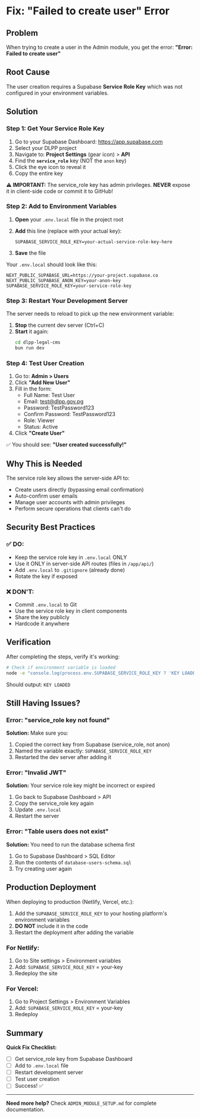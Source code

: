 # Fix: "Failed to create user" Error

## Problem

When trying to create a user in the Admin module, you get the error: **"Error: Failed to create user"**

## Root Cause

The user creation requires a Supabase **Service Role Key** which was not configured in your environment variables.

## Solution

### Step 1: Get Your Service Role Key

1. Go to your Supabase Dashboard: https://app.supabase.com
2. Select your DLPP project
3. Navigate to: **Project Settings** (gear icon) > **API**
4. Find the **`service_role`** key (NOT the `anon` key)
5. Click the eye icon to reveal it
6. Copy the entire key

**⚠️ IMPORTANT:** The service_role key has admin privileges. **NEVER** expose it in client-side code or commit it to GitHub!

### Step 2: Add to Environment Variables

1. **Open** your `.env.local` file in the project root
2. **Add** this line (replace with your actual key):
   ```
   SUPABASE_SERVICE_ROLE_KEY=your-actual-service-role-key-here
   ```

3. **Save** the file

Your `.env.local` should look like this:

```env
NEXT_PUBLIC_SUPABASE_URL=https://your-project.supabase.co
NEXT_PUBLIC_SUPABASE_ANON_KEY=your-anon-key
SUPABASE_SERVICE_ROLE_KEY=your-service-role-key
```

### Step 3: Restart Your Development Server

The server needs to reload to pick up the new environment variable:

1. **Stop** the current dev server (Ctrl+C)
2. **Start** it again:
   ```bash
   cd dlpp-legal-cms
   bun run dev
   ```

### Step 4: Test User Creation

1. Go to: **Admin > Users**
2. Click **"Add New User"**
3. Fill in the form:
   - Full Name: Test User
   - Email: test@dlpp.gov.pg
   - Password: TestPassword123
   - Confirm Password: TestPassword123
   - Role: Viewer
   - Status: Active
4. Click **"Create User"**

✅ You should see: **"User created successfully!"**

## Why This is Needed

The service role key allows the server-side API to:
- Create users directly (bypassing email confirmation)
- Auto-confirm user emails
- Manage user accounts with admin privileges
- Perform secure operations that clients can't do

## Security Best Practices

### ✅ DO:
- Keep the service role key in `.env.local` ONLY
- Use it ONLY in server-side API routes (files in `/app/api/`)
- Add `.env.local` to `.gitignore` (already done)
- Rotate the key if exposed

### ❌ DON'T:
- Commit `.env.local` to Git
- Use the service role key in client components
- Share the key publicly
- Hardcode it anywhere

## Verification

After completing the steps, verify it's working:

```bash
# Check if environment variable is loaded
node -e "console.log(process.env.SUPABASE_SERVICE_ROLE_KEY ? 'KEY LOADED' : 'KEY MISSING')"
```

Should output: `KEY LOADED`

## Still Having Issues?

### Error: "service_role key not found"

**Solution:** Make sure you:
1. Copied the correct key from Supabase (service_role, not anon)
2. Named the variable exactly: `SUPABASE_SERVICE_ROLE_KEY`
3. Restarted the dev server after adding it

### Error: "Invalid JWT"

**Solution:** Your service role key might be incorrect or expired
1. Go back to Supabase Dashboard > API
2. Copy the service_role key again
3. Update `.env.local`
4. Restart the server

### Error: "Table users does not exist"

**Solution:** You need to run the database schema first
1. Go to Supabase Dashboard > SQL Editor
2. Run the contents of `database-users-schema.sql`
3. Try creating user again

## Production Deployment

When deploying to production (Netlify, Vercel, etc.):

1. Add the `SUPABASE_SERVICE_ROLE_KEY` to your hosting platform's environment variables
2. **DO NOT** include it in the code
3. Restart the deployment after adding the variable

### For Netlify:
1. Go to Site settings > Environment variables
2. Add: `SUPABASE_SERVICE_ROLE_KEY` = your-key
3. Redeploy the site

### For Vercel:
1. Go to Project Settings > Environment Variables
2. Add: `SUPABASE_SERVICE_ROLE_KEY` = your-key
3. Redeploy

## Summary

**Quick Fix Checklist:**
- [ ] Get service_role key from Supabase Dashboard
- [ ] Add to `.env.local` file
- [ ] Restart development server
- [ ] Test user creation
- [ ] Success! ✅

---

**Need more help?** Check `ADMIN_MODULE_SETUP.md` for complete documentation.
